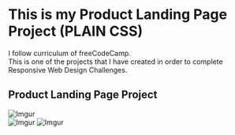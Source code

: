 # This is my Product Landing Page Project (PLAIN CSS)
I follow curriculum of freeCodeCamp.<br>
This is one of the projects that I have created in order to complete Responsive Web Design Challenges.
## Product Landing Page Project
![Imgur](https://i.imgur.com/2s5vVwz.png)   
![Imgur](https://i.imgur.com/BYgOy4H.png)
![Imgur](https://i.imgur.com/dL7wqiI.png)